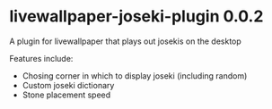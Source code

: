 # livewallpaper-joseki-plugin 0.0.2
A plugin for livewallpaper that plays out josekis on the desktop

Features include:
* Chosing corner in which to display joseki (including random)
* Custom joseki dictionary
* Stone placement speed